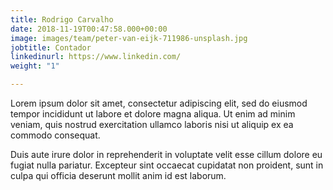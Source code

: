 ```yaml
---
title: Rodrigo Carvalho
date: 2018-11-19T00:47:58.000+00:00
image: images/team/peter-van-eijk-711986-unsplash.jpg
jobtitle: Contador
linkedinurl: https://www.linkedin.com/
weight: "1"

---
```

Lorem ipsum dolor sit amet, consectetur adipiscing elit, sed do eiusmod tempor incididunt ut labore et dolore magna aliqua. Ut enim ad minim veniam, quis nostrud exercitation ullamco laboris nisi ut aliquip ex ea commodo consequat.

Duis aute irure dolor in reprehenderit in voluptate velit esse cillum dolore eu fugiat nulla pariatur. Excepteur sint occaecat cupidatat non proident, sunt in culpa qui officia deserunt mollit anim id est laborum.